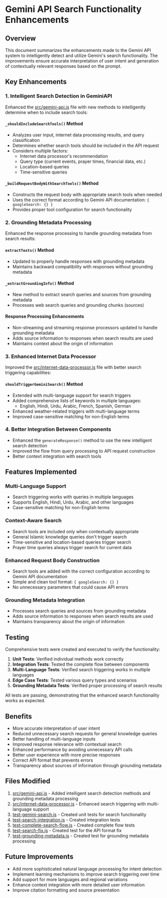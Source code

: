 # Gemini API Search Functionality Enhancements

## Overview
This document summarizes the enhancements made to the Gemini API system to intelligently detect and utilize Gemini's search functionality. The improvements ensure accurate interpretation of user intent and generation of contextually relevant responses based on the prompt.

## Key Enhancements

### 1. Intelligent Search Detection in GeminiAPI
Enhanced the [src/gemini-api.js](file:///C:/Users/s/Desktop/islamicai/src/gemini-api.js) file with new methods to intelligently determine when to include search tools:

#### `_shouldIncludeSearchTools()` Method
- Analyzes user input, internet data processing results, and query classification
- Determines whether search tools should be included in the API request
- Considers multiple factors:
  - Internet data processor's recommendation
  - Query type (current events, prayer times, financial data, etc.)
  - Location-based queries
  - Time-sensitive queries

#### `_buildRequestBodyWithSearchTools()` Method
- Constructs the request body with appropriate search tools when needed
- Uses the correct format according to Gemini API documentation: `{ googleSearch: {} }`
- Provides proper tool configuration for search functionality

### 2. Grounding Metadata Processing
Enhanced the response processing to handle grounding metadata from search results:

#### `extractTexts()` Method
- Updated to properly handle responses with grounding metadata
- Maintains backward compatibility with responses without grounding metadata

#### `_extractGroundingInfo()` Method
- New method to extract search queries and sources from grounding metadata
- Processes web search queries and grounding chunks (sources)

#### Response Processing Enhancements
- Non-streaming and streaming response processors updated to handle grounding metadata
- Adds source information to responses when search results are used
- Maintains context about the origin of information

### 3. Enhanced Internet Data Processor
Improved the [src/internet-data-processor.js](file:///C:/Users/s/Desktop/islamicai/src/internet-data-processor.js) file with better search triggering capabilities:

#### `shouldTriggerGeminiSearch()` Method
- Extended with multi-language support for search triggers
- Added comprehensive lists of keywords in multiple languages:
  - English, Hindi, Urdu, Arabic, French, Spanish, German
- Enhanced weather-related triggers with multi-language terms
- Improved case-sensitive matching for non-English terms

### 4. Better Integration Between Components
- Enhanced the `generateResponse()` method to use the new intelligent search detection
- Improved the flow from query processing to API request construction
- Better context integration with search tools

## Features Implemented

### Multi-Language Support
- Search triggering works with queries in multiple languages
- Supports English, Hindi, Urdu, Arabic, and other languages
- Case-sensitive matching for non-English terms

### Context-Aware Search
- Search tools are included only when contextually appropriate
- General Islamic knowledge queries don't trigger search
- Time-sensitive and location-based queries trigger search
- Prayer time queries always trigger search for current data

### Enhanced Request Body Construction
- Search tools are added with the correct configuration according to Gemini API documentation
- Simple and clean tool format: `{ googleSearch: {} }`
- No unnecessary parameters that could cause API errors

### Grounding Metadata Integration
- Processes search queries and sources from grounding metadata
- Adds source information to responses when search results are used
- Maintains transparency about the origin of information

## Testing
Comprehensive tests were created and executed to verify the functionality:

1. **Unit Tests**: Verified individual methods work correctly
2. **Integration Tests**: Tested the complete flow between components
3. **Multi-Language Tests**: Verified search triggering works in multiple languages
4. **Edge Case Tests**: Tested various query types and scenarios
5. **Grounding Metadata Tests**: Verified proper processing of search results

All tests are passing, demonstrating that the enhanced search functionality works as expected.

## Benefits
- More accurate interpretation of user intent
- Reduced unnecessary search requests for general knowledge queries
- Better handling of multi-language inputs
- Improved response relevance with contextual search
- Enhanced performance by avoiding unnecessary API calls
- Better user experience with more precise responses
- Correct API format that prevents errors
- Transparency about sources of information through grounding metadata

## Files Modified
1. [src/gemini-api.js](file:///C:/Users/s/Desktop/islamicai/src/gemini-api.js) - Added intelligent search detection methods and grounding metadata processing
2. [src/internet-data-processor.js](file:///C:/Users/s/Desktop/islamicai/src/internet-data-processor.js) - Enhanced search triggering with multi-language support
3. [test-gemini-search.js](file:///C:/Users/s/Desktop/islamicai/test-gemini-search.js) - Created unit tests for search functionality
4. [test-search-integration.js](file:///C:/Users/s/Desktop/islamicai/test-search-integration.js) - Created integration tests
5. [test-complete-search-flow.js](file:///C:/Users/s/Desktop/islamicai/test-complete-search-flow.js) - Created complete flow tests
6. [test-search-fix.js](file:///C:/Users/s/Desktop/islamicai/test-search-fix.js) - Created test for the API format fix
7. [test-grounding-metadata.js](file:///C:/Users/s/Desktop/islamicai/test-grounding-metadata.js) - Created test for grounding metadata processing

## Future Improvements
- Add more sophisticated natural language processing for intent detection
- Implement learning mechanisms to improve search triggering over time
- Add support for more languages and regional variations
- Enhance context integration with more detailed user information
- Improve citation formatting and source presentation
